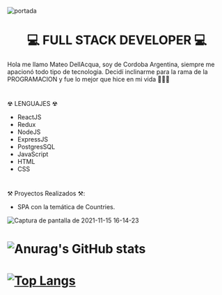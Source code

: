 ![portada](https://user-images.githubusercontent.com/29457718/141834763-37867cfc-35d7-4cea-b135-5d38a93fed12.png)

### 					    <h1 align='Center'>💻 FULL STACK DEVELOPER 💻</h1>

Hola me llamo Mateo DellAcqua, soy de Cordoba Argentina, siempre me apacionó todo tipo de tecnologia. Decidí inclinarme para la rama de la PROGRAMACION y fue lo mejor que hice en mi vida 🚀🚀🚀
#
☢ LENGUAJES ☢
- ReactJS
- Redux
- NodeJS
- ExpressJS
- PostgresSQL
- JavaScript
- HTML
- CSS
#
⚒️ Proyectos Realizados ⚒️:

- SPA con la temática de Countries.

![Captura de pantalla de 2021-11-15 16-14-23](https://user-images.githubusercontent.com/29457718/141840473-8439d751-d03a-40f1-b391-726102ba1609.png)

#

# ![Anurag's GitHub stats](https://github-readme-stats.vercel.app/api?username=teodc888&show_icons=true&theme=radical)
# [![Top Langs](https://github-readme-stats.vercel.app/api/top-langs/?username=teodc888&layout=compact)](https://github.com/teodc888/github-readme-stats)
